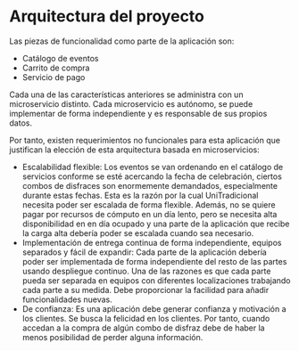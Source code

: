 # Arquitectura del proyecto

Las piezas de funcionalidad como parte de la aplicación son:

- Catálogo de eventos
- Carrito de compra
- Servicio de pago

Cada una de las características anteriores se administra con un microservicio distinto. Cada microservicio es autónomo, se puede implementar de forma independiente y es responsable de sus propios datos.

Por tanto, existen requerimientos no funcionales para esta aplicación que justifican la elección de esta arquitectura basada en microservicios: 
- Escalabilidad flexible: Los eventos se van ordenando en el catálogo de servicios conforme se esté acercando la fecha de celebración, ciertos combos de disfraces son enormemente demandados, especialmente durante estas fechas. Esta es la razón por la cual UniTradicional necesita poder ser escalada de forma flexible.
Además, no se quiere pagar por recursos de cómputo en un día lento, pero se necesita alta disponibilidad en en día ocupado y una parte de la aplicación que recibe la carga alta debería poder se escalada cuando sea necesario.
- Implementación de entrega continua de forma independiente, equipos separados y fácil de expandir: Cada parte de la aplicación debería poder ser implementada de forma independiente del resto de las partes usando despliegue continuo. Una de las razones es que cada parte pueda ser separada en equipos con diferentes localizaciones trabajando cada parte a su medida. Debe proporcionar la facilidad para añadir funcionalidades nuevas.
- De confianza: Es una aplicación debe generar confianza y motivación a los clientes. Se busca la felicidad en los clientes. Por tanto, cuando accedan a la compra de algún combo de disfraz debe de haber la menos posibilidad de perder alguna información.

